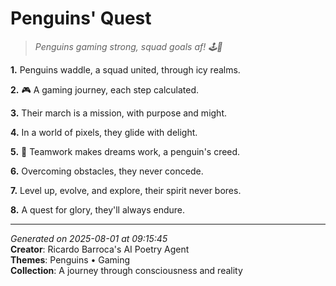 # Penguins' Quest

> *Penguins gaming strong, squad goals af! 🕹️🐧*

**1.** Penguins waddle, a squad united, through icy realms.


**2.** 🎮 A gaming journey, each step calculated.


**3.** Their march is a mission, with purpose and might.


**4.** In a world of pixels, they glide with delight.


**5.** 🐧 Teamwork makes dreams work, a penguin's creed.


**6.** Overcoming obstacles, they never concede.


**7.** Level up, evolve, and explore, their spirit never bores.


**8.** A quest for glory, they'll always endure.



---

*Generated on 2025-08-01 at 09:15:45*  
**Creator**: Ricardo Barroca's AI Poetry Agent  
**Themes**: Penguins • Gaming  
**Collection**: A journey through consciousness and reality